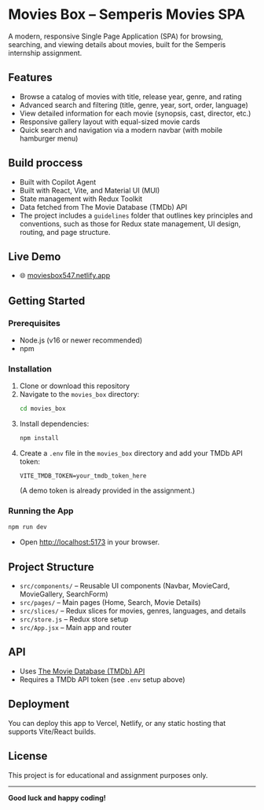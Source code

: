 # Movies Box – Semperis Movies SPA

A modern, responsive Single Page Application (SPA) for browsing, searching, and viewing details about movies, built for the Semperis internship assignment.

## Features
- Browse a catalog of movies with title, release year, genre, and rating
- Advanced search and filtering (title, genre, year, sort, order, language)
- View detailed information for each movie (synopsis, cast, director, etc.)
- Responsive gallery layout with equal-sized movie cards
- Quick search and navigation via a modern navbar (with mobile hamburger menu)

## Build proccess
- Built with Copilot Agent
- Built with React, Vite, and Material UI (MUI)
- State management with Redux Toolkit
- Data fetched from The Movie Database (TMDb) API
- The project includes a `guidelines` folder that outlines key principles and conventions, such as those for Redux state management, UI design, routing, and page structure.


## Live Demo
- 🌐 [moviesbox547.netlify.app](https://moviesbox547.netlify.app/)

## Getting Started

### Prerequisites
- Node.js (v16 or newer recommended)
- npm

### Installation
1. Clone or download this repository
2. Navigate to the `movies_box` directory:
   ```sh
   cd movies_box
   ```
3. Install dependencies:
   ```sh
   npm install
   ```
4. Create a `.env` file in the `movies_box` directory and add your TMDb API token:
   ```env
   VITE_TMDB_TOKEN=your_tmdb_token_here
   ```
   (A demo token is already provided in the assignment.)

### Running the App
```sh
npm run dev
```
- Open [http://localhost:5173](http://localhost:5173) in your browser.

## Project Structure
- `src/components/` – Reusable UI components (Navbar, MovieCard, MovieGallery, SearchForm)
- `src/pages/` – Main pages (Home, Search, Movie Details)
- `src/slices/` – Redux slices for movies, genres, languages, and details
- `src/store.js` – Redux store setup
- `src/App.jsx` – Main app and router

## API
- Uses [The Movie Database (TMDb) API](https://www.themoviedb.org/documentation/api)
- Requires a TMDb API token (see `.env` setup above)

## Deployment
You can deploy this app to Vercel, Netlify, or any static hosting that supports Vite/React builds.

## License
This project is for educational and assignment purposes only.

---

**Good luck and happy coding!**

